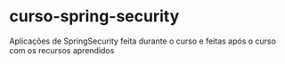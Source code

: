 # curso-spring-security
Aplicações de SpringSecurity feita durante o curso e feitas após o curso com os recursos aprendidos
